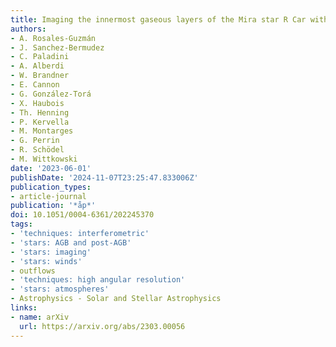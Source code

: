 ```yaml
---
title: Imaging the innermost gaseous layers of the Mira star R Car with GRAVITY-VLTI
authors:
- A. Rosales-Guzmán
- J. Sanchez-Bermudez
- C. Paladini
- A. Alberdi
- W. Brandner
- E. Cannon
- G. González-Torá
- X. Haubois
- Th. Henning
- P. Kervella
- M. Montarges
- G. Perrin
- R. Schödel
- M. Wittkowski
date: '2023-06-01'
publishDate: '2024-11-07T23:25:47.833006Z'
publication_types:
- article-journal
publication: '*åp*'
doi: 10.1051/0004-6361/202245370
tags:
- 'techniques: interferometric'
- 'stars: AGB and post-AGB'
- 'stars: imaging'
- 'stars: winds'
- outflows
- 'techniques: high angular resolution'
- 'stars: atmospheres'
- Astrophysics - Solar and Stellar Astrophysics
links:
- name: arXiv
  url: https://arxiv.org/abs/2303.00056
---
```

